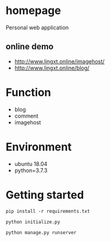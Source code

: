# homepage
Personal web application
## online demo
- http://www.lingxt.online/imagehost/
- http://www.lingxt.online/blog/
# Function
- blog
- comment
- imagehost

# Environment
- ubuntu 18.04
- python=3.7.3

# Getting started
```
pip install -r requirements.txt
```
```
python initialize.py
````
```
python manage.py runserver
```
